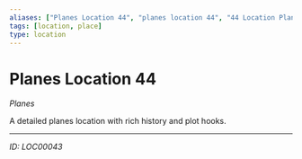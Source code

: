 ```yaml
---
aliases: ["Planes Location 44", "planes location 44", "44 Location Planes"]
tags: [location, place]
type: location
---
```


# Planes Location 44

*Planes*

A detailed planes location with rich history and plot hooks.

---
*ID: LOC00043*